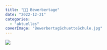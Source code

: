 ```yaml
---
title: "👨‍🎓 Bewerbertage"
date: "2022-12-21"
categories: 
  - "aktuelles"
coverImage: "BewerbertagSchuetteSchule.jpg"
---
```


![](BewerbertagSchuetteSchule-1024x847.jpg)
